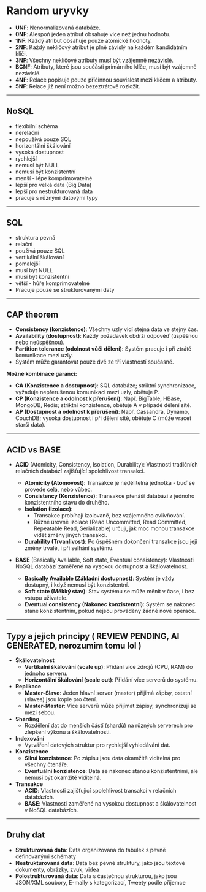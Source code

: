 
# Random uryvky

*   **UNF**: Nenormalizovaná databáze.
*   **0NF**: Alespoň jeden atribut obsahuje více než jednu hodnotu.
*   **1NF**: Každý atribut obsahuje pouze atomické hodnoty.
*   **2NF**: Každý neklíčový atribut je plně závislý na každém kandidátním klíči.
*   **3NF**: Všechny neklíčové atributy musí být vzájemně nezávislé.
*   **BCNF**: Atributy, které jsou součásti primárního klíče, musí být vzájemně nezávislé.
*   **4NF**: Relace popisuje pouze příčinnou souvislost mezi klíčem a atributy.
*   **5NF**: Relace již není možno bezeztrátově rozložit.

---

## NoSQL

*   flexibilní schéma
*   nerelační
*   nepoužívá pouze SQL
*   horizontální škálování
*   vysoká dostupnost
*   rychlejší
*   nemusí být NULL
*   nemusí být konzistentní
*   menší - lépe komprimovatelné
*   lepší pro velká data (Big Data)
*   lepší pro nestrukturovaná data
*   pracuje s různými datovými typy

---

## SQL

*   struktura pevná
*   relační
*   používá pouze SQL
*   vertikální škálování
*   pomalejší
*   musí být NULL
*   musí být konzistentní
*   větší - hůře komprimovatelné
*   Pracuje pouze se strukturovanými daty

---

## CAP theorem

*   **Consistency (konzistence)**: Všechny uzly vidí stejná data ve stejný čas.
*   **Availability (dostupnost)**: Každý požadavek obdrží odpověď (úspěšnou nebo neúspěšnou).
*   **Partition tolerance (odolnost vůči dělení)**: Systém pracuje i při ztrátě komunikace mezi uzly.
*   Systém může garantovat pouze dvě ze tří vlastností současně.

**Možné kombinace garancí:**

*   **CA (Konzistence a dostupnost)**: SQL databáze; striktní synchronizace, vyžaduje nepřerušenou komunikaci mezi uzly, obětuje P.
*   **CP (Konzistence a odolnost k přerušení)**: Např. BigTable, HBase, MongoDB, Redis; striktní konzistence, obětuje A v případě dělení sítě.
*   **AP (Dostupnost a odolnost k přerušení)**: Např. Cassandra, Dynamo, CouchDB; vysoká dostupnost i při dělení sítě, obětuje C (může vracet starší data).

---

## ACID vs BASE
*   **ACID** (Atomicity, Consistency, Isolation, Durability): Vlastnosti tradičních relačních databází zajišťující spolehlivost transakcí.
    *   **Atomicity (Atomovost)**: Transakce je nedělitelná jednotka - buď se provede celá, nebo vůbec.
    *   **Consistency (Konzistence)**: Transakce přenáší databázi z jednoho konzistentního stavu do druhého.
    *   **Isolation (Izolace)**: 
        *   Transakce probíhají izolovaně, bez vzájemného ovlivňování.
        *   Různé úrovně izolace (Read Uncommitted, Read Committed, Repeatable Read, Serializable) určují, jak moc mohou transakce vidět změny jiných transakcí.
    *   **Durability (Trvanlivost)**: Po úspěšném dokončení transakce jsou její změny trvalé, i při selhání systému.

*   **BASE** (Basically Available, Soft state, Eventual consistency): Vlastnosti NoSQL databází zaměřené na vysokou dostupnost a škálovatelnost.
    *   **Basically Available (Základní dostupnost)**: Systém je vždy dostupný, i když nemusí být konzistentní.
    *   **Soft state (Měkký stav)**: Stav systému se může měnit v čase, i bez vstupu uživatele.
    *   **Eventual consistency (Nakonec konzistentní)**: Systém se nakonec stane konzistentním, pokud nejsou prováděny žádné nové operace.

---

## Typy a jejich principy ( REVIEW PENDING, AI GENERATED, nerozumim tomu lol )

* **Škálovatelnost**
    * **Vertikální škálování (scale up)**: Přidání více zdrojů (CPU, RAM) do jednoho serveru.
    * **Horizontální škálování (scale out)**: Přidání více serverů do systému.
* **Replikace**
    * **Master-Slave**: Jeden hlavní server (master) přijímá zápisy, ostatní (slaves) jsou kopie pro čtení.
    * **Master-Master**: Více serverů může přijímat zápisy, synchronizují se mezi sebou.
* **Sharding**
    * Rozdělení dat do menších částí (shardů) na různých serverech pro zlepšení výkonu a škálovatelnosti.
* **Indexování**
    * Vytváření datových struktur pro rychlejší vyhledávání dat.
* **Konzistence**
    * **Silná konzistence**: Po zápisu jsou data okamžitě viditelná pro všechny čtenáře.
    * **Eventuální konzistence**: Data se nakonec stanou konzistentními, ale nemusí být okamžitě viditelná.
* **Transakce**
    * **ACID**: Vlastnosti zajišťující spolehlivost transakcí v relačních databázích.
    * **BASE**: Vlastnosti zaměřené na vysokou dostupnost a škálovatelnost v NoSQL databázích.

---

## Druhy dat 
* **Strukturovaná data**: Data organizovaná do tabulek s pevně definovanými schématy
* **Nestrukturovaná data**: Data bez pevné struktury, jako jsou textové dokumenty, obrázky, zvuk, videa
* **Polostrukturovaná data**: Data s částečnou strukturou, jako jsou JSON/XML soubory, E-maily s kategorizací, Tweety podle příjemce





